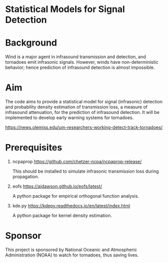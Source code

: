 **Statistical Models for Signal Detection**
==========================================

**Background** 
==================

Wind is a major agent in infrasound transmission and detection, and tornadoes emit infrasonic signals. However, winds have non-deterministic behavior; hence prediction of infrasound detection is almost impossible.


**Aim**
=========

The code aims to provide a statistical model for signal (infrasonic) detection and probability density estimation of transmission loss, a measure of infrasound attenuation, for the prediction of infrasound detection. It will be implemented to develop early warning systems for tornadoes. 

https://news.olemiss.edu/um-researchers-working-detect-track-tornadoes/

**Prerequisites**
====================
1. ncpaprop https://github.com/chetzer-ncpa/ncpaprop-release/

    This should be installed to simulate infrasonic transmission loss during propagation.

2. eofs https://ajdawson.github.io/eofs/latest/

    A python package for empirical orthogonal function analysis.
  
3. kde.py https://kdepy.readthedocs.io/en/latest/index.html

    A python package for kernel density estimation.

**Sponsor**
=============

This project is sponsored by National Oceanic and Atmospheric Administration (NOAA) to watch for tornadoes, thus saving lives.
